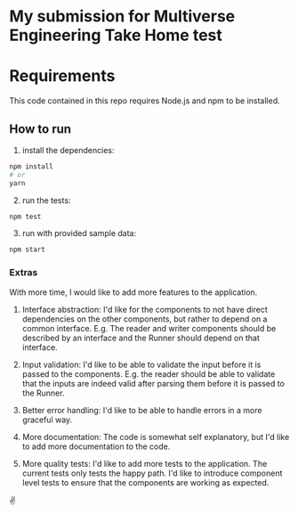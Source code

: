 # My submission for Multiverse Engineering Take Home test

# Requirements

This code contained in this repo requires Node.js and npm to be installed.

## How to run

1. install the dependencies:


```bash
npm install
# or
yarn
```

2. run the tests:
    
```bash
npm test
```

3. run with provided sample data:
    
```bash
npm start
```

### Extras
 With more time, I would like to add more features to the application.
1. Interface abstraction: I'd like for the components to not have direct dependencies on the other components, but rather to depend on a common interface. E.g. The reader and writer components should be described by an interface and the Runner should depend on that interface.

2. Input validation: I'd like to be able to validate the input before it is passed to the components. E.g. the reader should be able to validate that the inputs are indeed valid after parsing them before it is passed to the Runner.

3. Better error handling: I'd like to be able to handle errors in a more graceful way. 

4. More documentation: The code is somewhat self explanatory, but I'd like to add more documentation to the code.

5. More quality tests: I'd like to add more tests to the application. The current tests only tests the happy path. I'd like to introduce component level tests to ensure that the components are working as expected.

✌️